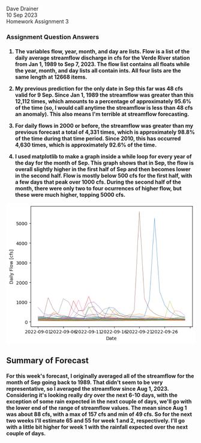 Dave Drainer <br>
10 Sep 2023 <br>
Homework Assignment 3 <br>

<h3> Assignment Question Answers <br>

<h4>

1. The variables flow, year, month, and day are lists. Flow is a list of the daily average streamflow discharge in cfs for the Verde River station from Jan 1, 1989 to Sep 7, 2023. The flow list contains all floats while the year, month, and day lists all contain ints. All four lists are the same length at 12668 items.
   
2. My previous prediction for the only date in Sep this far was 48 cfs valid for 9 Sep. Since Jan 1, 1989 the streamflow was greater than this 12,112 times, which amounts to a percentage of approximately 95.6% of the time (so, I would call anytime the streamflow is less than 48 cfs an anomaly). This also means I'm terrible at streamflow forecasting.
   
3. For daily flows in 2000 or before, the streamflow was greater than my previous forecast a total of 4,331 times, which is approximately 98.8% of the time during that time period. Since 2010, this has occurred 4,630 times, which is approximately 92.6% of the time.

4. I used matplotlib to make a graph inside a while loop for every year of the day for the month of Sep. This graph shows that in Sep, the flow is overall slightly higher in the first half of Sep and then becomes lower in the second half. Flow is mostly below 500 cfs for the first half, with a few days that peak over 1000 cfs. During the second half of the month, there were only two to four ocurrences of higher flow, but these were much higher, topping 5000 cfs.

![image info](./Sep_Flow_all_years.png)


<h2> Summary of Forecast <br>

<h4> For this week's forecast, I originally averaged all of the streamflow for the month of Sep going back to 1989. That didn't seem to be very representative, so I averaged the streamflow since Aug 1, 2023. Considering it's looking really dry over the next 6-10 days, with the exception of some rain expected in the next couple of days, we'll go with the lower end of the range of streamflow values. The mean since Aug 1 was about 88 cfs, with a max of 157 cfs and min of 49 cfs. So for the next two weeks I'll estimate 65 and 55 for week 1 and 2, respectively. I'll go with a little bit higher for week 1 with the rainfall expected over the next couple of days.<br>